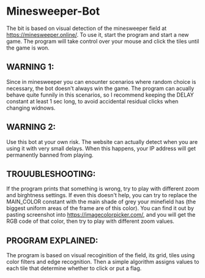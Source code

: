# Minesweeper-Bot
The bit is based on visual detection of the minesweeper field at https://minesweeper.online/. To use it, start the program and start a new game. The
program will take control over your mouse and click the tiles until the game is won. 

## WARNING 1: 

Since in minesweeper you can enounter scenarios where random choice is necessary, the bot doesn't always win the game. The program can acually behave quite funnily in this scenarios, so I recommend keeping the DELAY constant at least 1 sec long, to avoid accidental residual clicks when changing
widnows.

## WARNING 2: 

Use this bot at your own risk. The website can actually detect when you are using it with very small delays. When this happens, your IP address will get
permanently banned from playing.

## TROUUBLESHOOTING:

If the program prints that something is wrong, try to play with different zoom and birghtness settings. If even this doesn't help, you can try to replace the MAIN_COLOR constant with the main shade of grey your minefield has (the biggest uniform areas of the frame are of this color). You can find it out by pasting screenshot into https://imagecolorpicker.com/, and you will get the RGB code of that color, then try to play with different zoom values.


## PROGRAM EXPLAINED:

The program is based on visual recoginition of the field, its grid, tiles using color filters and edge recognition. Then a simple algorithm assigns values
to each tile that determine whether to click or put a flag.